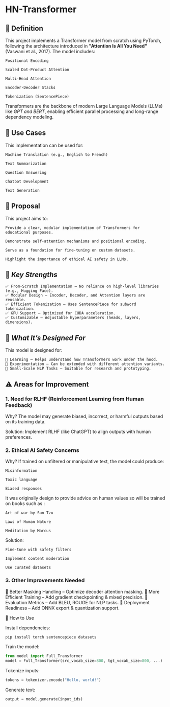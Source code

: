 # **HN-Transformer**

## 📌 **Definition**

This project implements a Transformer model from scratch using PyTorch, following the architecture introduced in **"Attention Is All You Need"** (Vaswani et al., 2017). The model includes:

    Positional Encoding
    
    Scaled Dot-Product Attention
    
    Multi-Head Attention
    
    Encoder-Decoder Stacks
    
    Tokenization (SentencePiece)

Transformers are the backbone of modern Large Language Models (LLMs) like *GPT and BERT*, enabling efficient parallel processing and long-range dependency modeling.

## 🚀 **Use Cases**

This implementation can be used for:

    Machine Translation (e.g., English to French)
    
    Text Summarization
    
    Question Answering
    
    Chatbot Development
    
    Text Generation

## 🎯 **Proposal**

This project aims to:

    Provide a clear, modular implementation of Transformers for educational purposes.
    
    Demonstrate self-attention mechanisms and positional encoding.
    
    Serve as a foundation for fine-tuning on custom datasets.
    
    Highlight the importance of ethical AI safety in LLMs.

## 💪 *Key Strengths*

    ✅ From-Scratch Implementation – No reliance on high-level libraries (e.g., Hugging Face).
    ✅ Modular Design – Encoder, Decoder, and Attention layers are reusable.
    ✅ Efficient Tokenization – Uses SentencePiece for subword tokenization.
    ✅ GPU Support – Optimized for CUDA acceleration.
    ✅ Customizable – Adjustable hyperparameters (heads, layers, dimensions).

## 🎨 *What It’s Designed For*

This model is designed for:

    🔹 Learning – Helps understand how Transformers work under the hood.
    🔹 Experimentation – Can be extended with different attention variants.
    🔹 Small-Scale NLP Tasks – Suitable for research and prototyping.

## ⚠️ **Areas for Improvement**

### 1. Need for **RLHF** (Reinforcement Learning from Human Feedback)
Why? The model may generate biased, incorrect, or harmful outputs based on its training data.

Solution: Implement RLHF (like ChatGPT) to align outputs with human preferences.

### 2. Ethical AI Safety Concerns
Why? If trained on unfiltered or manipulative text, the model could produce:

    Misinformation
    
    Toxic language
    
    Biased responses

It was originally design to provide advice on human values so will be trained on books such as :

    Art of war by Sun Tzu
    
    Laws of Human Nature
    
    Meditation by Marcus

Solution:

    Fine-tune with safety filters
    
    Implement content moderation
    
    Use curated datasets

### 3. Other Improvements Needed
   
🔸 Better Masking Handling – Optimize decoder attention masking.
🔸 More Efficient Training – Add gradient checkpointing & mixed precision.
🔸 Evaluation Metrics – Add BLEU, ROUGE for NLP tasks.
🔸 Deployment Readiness – Add ONNX export & quantization support.

📂 How to Use

Install dependencies:

```python
pip install torch sentencepiece datasets
```

Train the model:

```python
from model import Full_Transformer
model = Full_Transformer(src_vocab_size=800, tgt_vocab_size=800, ...)
```

Tokenize inputs:

```python
tokens = tokenizer.encode("Hello, world!")
```

Generate text:

```python
output = model.generate(input_ids)
```
